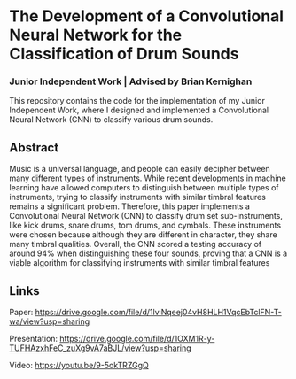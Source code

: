 # The Development of a Convolutional Neural Network for the Classification of Drum Sounds

### Junior Independent Work | Advised by Brian Kernighan

This repository contains the code for the implementation of my Junior Independent Work, where I designed and implemented a Convolutional Neural Network (CNN) to classify various drum sounds.

## Abstract

Music is a universal language, and people can easily decipher between many different types of instruments. While recent developments in machine learning have allowed computers to distinguish between multiple types of instruments, trying to classify instruments with similar timbral features remains a significant problem. Therefore, this paper implements a Convolutional Neural Network (CNN) to classify drum set sub-instruments, like kick drums, snare drums, tom drums, and cymbals. These instruments were chosen because although they are different in character, they share many timbral qualities. Overall, the CNN scored a testing accuracy of around 94% when distinguishing these four sounds, proving that a CNN is a viable algorithm for classifying instruments with similar timbral features

## Links

Paper: https://drive.google.com/file/d/1lviNqeej04vH8HLH1VqcEbTclFN-T-wa/view?usp=sharing

Presentation: https://drive.google.com/file/d/1OXM1R-y-TUFHAzxhFeC_zuXg9vA7aBJL/view?usp=sharing

Video: https://youtu.be/9-5okTRZGgQ
